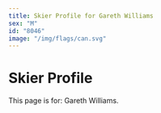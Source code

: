```yaml
---
title: Skier Profile for Gareth Williams
sex: "M"
id: "8046"
image: "/img/flags/can.svg" 
---
```


# Skier Profile

This page is for: Gareth Williams.
    